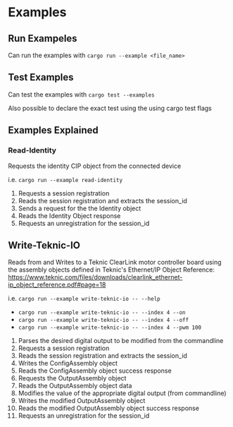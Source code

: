 # Examples

## Run Exampeles

Can run the examples with `cargo run --example <file_name>`

## Test Examples

Can test the examples with `cargo test --examples`

Also possible to declare the exact test using the using cargo test flags


## Examples Explained

### Read-Identity

Requests the identity CIP object from the connected device

i.e. `cargo run --example read-identity`


1. Requests a session registration
1. Reads the session registration and extracts the session_id
1. Sends a request for the the Identity object
1. Reads the Identity Object response
1. Requests an unregistration for the session_id 

## Write-Teknic-IO

Reads from and Writes to a Teknic ClearLink motor controller board using the assembly objects defined in Teknic's Ethernet/IP Object Reference: https://www.teknic.com/files/downloads/clearlink_ethernet-ip_object_reference.pdf#page=18

i.e. `cargo run --example write-teknic-io -- --help`
* `cargo run --example write-teknic-io -- --index 4 --on`
* `cargo run --example write-teknic-io -- --index 4 --off`
* `cargo run --example write-teknic-io -- --index 4 --pwm 100`

1. Parses the desired digital output to be modified from the commandline
1. Requests a session registration
1. Reads the session registration and extracts the session_id
1. Writes the ConfigAssembly object
1. Reads the ConfigAssembly object success response
1. Requests the OutputAssembly object
1. Reads the OutputAssembly object data
1. Modifies the value of the appropriate digital output (from commandline)
1. Writes the modified OutputAssembly object
1. Reads the modified OutputAssembly object success response
1. Requests an unregistration for the session_id 
